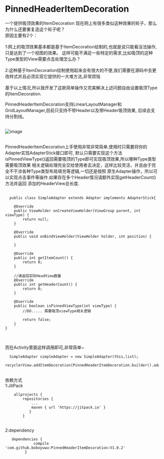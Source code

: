 
# PinnedHeaderItemDecoration
一个提供吸顶效果的ItemDecoration
现在网上有很多类似这种效果的轮子，那么为什么还要重复造这个轮子呢？
<br>原因主要有2个：</br>
<br>1:网上的吸顶效果基本都是基于ItemDecoration绘制的,也就是说只能看没法操作,只是达到了一个视图的效果。
这样可能不满足一些特定的需求,比如吸顶的这种Type类型的View需要点击处理怎么办？</br>
<br>2:这种基于ItemDecoration绘制使用起来会有很大的不便,我们需要在源码中去更改样式并且必须实现它提供的一大堆方法,非常烦恼</br>
<br>基于以上情况,所以我开发了这款简单操作又完美解决上述问题自由设置吸顶Type的ItemDecoration.</br>

PinnedHeaderItemDecoration支持LinearLayoutManager和GridLayoutManager,目前只支持不带Header以及带Header吸顶效果,
后续会支持分割线。

<br>![image](https://github.com/boboyuwu/PinnedHeaderItemDecoration/blob/master/pic/ScreenGif2.gif)</br>

<br>PinnedHeaderItemDecoration上手使用非常非常简单,使用时只需要将你的Adapter实现AdapterStick接口即可,
默认只需要实现这个方法isPinnedViewType()返回需要吸顶的Type即可实现吸顶效果,所以哪种Type类型需要吸顶效果
相关逻辑处理完全交给使用者去决定，这样比较灵活，并且由于完全不干涉各种Type类型布局填充等逻辑,一切还是按照
原生Adapter操作，所以可以实现点击事件等操作.如果存在多个Header情况请额外实现getHeaderCount()方法并返回
添加的HeaderView总长度.</br>
<br>
```
  public class SimpleAdapter extends Adapter implements AdapterStick{
    
    @Override
    public ViewHolder onCreateViewHolder(ViewGroup parent, int viewType) {
        return null;
    }

    @Override
    public void onBindViewHolder(ViewHolder holder, int position) {

    }

    @Override
    public int getItemCount() {
        return 0;
    }
    
    //请返回实际HeadView数量
    @Override
    public int getHeaderCount() {
        return 0;
    }

    @Override
    public boolean isPinnedViewType(int viewType) {
        //DO..... 需要吸顶viewType相关逻辑
        
        return false;
    }
}
```
</br>

而在Activity里面这样调用即可,非常简单~
```
  SimpleAdapter simpleAdapter = new SimpleAdapter(this,list);
  recyclerView.addItemDecoration(PinnedHeaderItemDecoration.builder().adapterProvider(simpleAdapter).build());
```

<br>依赖方式</br>
1:JitPack
```
	allprojects {
		repositories {
			...
			maven { url 'https://jitpack.io' }
		   }
	    }
 ```

 <br>2:dependency</br>
 ```
 	dependencies {
	          compile 'com.github.boboyuwu:PinnedHeaderItemDecoration:V1.0.2'
	      }
 ```
